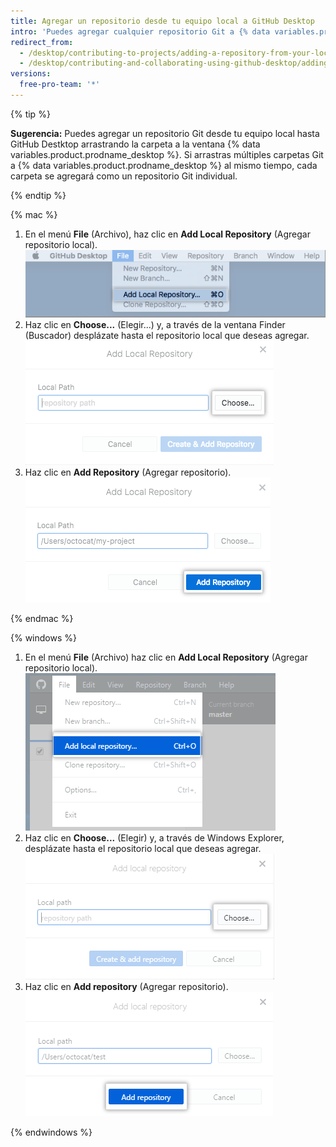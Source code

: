 ```yaml
---
title: Agregar un repositorio desde tu equipo local a GitHub Desktop
intro: 'Puedes agregar cualquier repositorio Git a {% data variables.product.prodname_desktop %}, incluso si no es un repositorio {% data variables.product.prodname_dotcom %}.'
redirect_from:
  - /desktop/contributing-to-projects/adding-a-repository-from-your-local-computer-to-github-desktop
  - /desktop/contributing-and-collaborating-using-github-desktop/adding-a-repository-from-your-local-computer-to-github-desktop
versions:
  free-pro-team: '*'
---
```

{% tip %}

**Sugerencia:** Puedes agregar un repositorio Git desde tu equipo local hasta GitHub Destktop arrastrando la carpeta a la ventana {% data variables.product.prodname_desktop %}. Si arrastras múltiples carpetas Git a {% data variables.product.prodname_desktop %} al mismo tiempo, cada carpeta se agregará como un repositorio Git individual.

{% endtip %}

{% mac %}

1. En el menú **File** (Archivo), haz clic en **Add Local Repository** (Agregar repositorio local). ![Agrega la opción de menú Local Repository (Repositorio local)](/assets/images/help/desktop/add-local-repository-mac.png)
2. Haz clic en **Choose...** (Elegir...) y, a través de la ventana Finder (Buscador) desplázate hasta el repositorio local que deseas agregar. ![El campo Local Path en la app Mac](/assets/images/help/desktop/add-repo-choose-button-mac.png)
4. Haz clic en **Add Repository** (Agregar repositorio). ![El botón Add repository (Agregar repositorio) en la app Mac](/assets/images/help/desktop/add-repository-button-mac.png)

{% endmac %}

{% windows %}

1. En el menú **File** (Archivo) haz clic en **Add Local Repository** (Agregar repositorio local). ![Agrega la opción de menú Local Repository (Repositorio local)](/assets/images/help/desktop/add-local-repository-windows.png)
2. Haz clic en **Choose...** (Elegir) y, a través de Windows Explorer, desplázate hasta el repositorio local que deseas agregar. ![El campo Local Path (Ruta local) en la app Windows](/assets/images/help/desktop/add-repo-choose-button-win.png)
4. Haz clic en **Add repository** (Agregar repositorio). ![El botón Add repository (Agregar repositorio) en la app Windows](/assets/images/help/desktop/add-repository-button-windows.png)

{% endwindows %}
